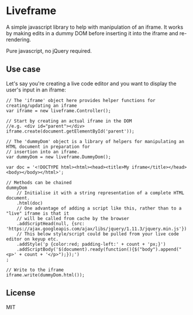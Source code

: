 Liveframe
=========

A simple javascript library to help with manipulation of an iframe. It works by making edits in a dummy DOM before
inserting it into the iframe and re-rendering.

Pure javascript, no jQuery required.

Use case
--------

Let's say you're creating a live code editor and you want to display the user's input in an iframe:

    // The 'iframe' object here provides helper functions for creating/updating an iframe
    var iframe = new liveframe.Controller();

    // Start by creating an actual iframe in the DOM 
    //e.g. <div id="parent"></div>
    iframe.create(document.getElementById('parent'));
    
    // The 'dummyDom' object is a library of helpers for manipulating an HTML document in preparation for
    // insertion into an iframe.
    var dummyDom = new liveframe.DummyDom();
    
    var doc = '<!DOCTYPE html><html><head><title>My iframe</title></head><body></body></html>';
    
    // Methods can be chained
    dummyDom
        // Initialise it with a string representation of a complete HTML document.
        .html(doc)
        // One advantage of adding a script like this, rather than to a "live" iframe is that it
        // will be called from cache by the browser
        .addScriptHead(null, {src: 'https://ajax.googleapis.com/ajax/libs/jquery/1.11.3/jquery.min.js'})
        // This below style/script could be pulled from your live code editor on keyup etc.
        .addStyle('p {color:red; padding-left:' + count + 'px;}')
        .addScriptBody('$(document).ready(function(){$("body").append("<p>' + count + '</p>");});')
    ;

    // Write to the iframe
    iframe.write(dummyDom.html());


License
-------

MIT